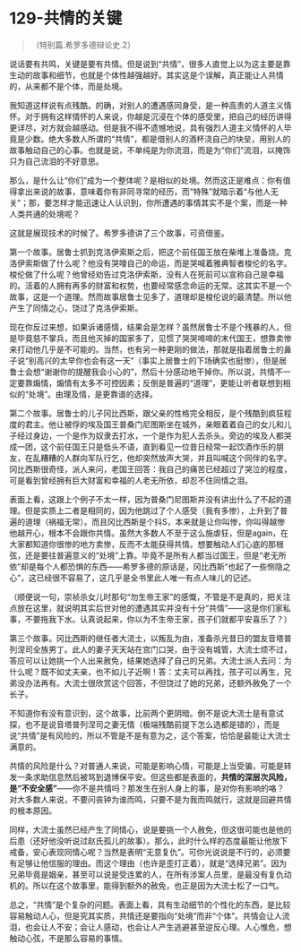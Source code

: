 # 129-共情的关键

> （特别篇.希罗多德辩论史.2）

说话要有共鸣，关键是要有共情。但是说到“共情”，很多人直觉上以为这主要是靠生动的故事和细节，也就是个体性越强越好。其实这是个误解，真正能让人共情的，从来都不是个体，而是处境。

我知道这样说有点残酷。的确，对别人的遭遇感同身受，是一种高贵的人道主义情怀。对于拥有这样情怀的人来说，你越是沉浸在个体的感受里，把自己的经历讲得更详尽，对方就会越感动。但是我不得不遗憾地说，具有强烈人道主义情怀的人毕竟是少数。绝大多数人所谓的“共情”，都是借别人的酒杯浇自己的块垒，用别人的故事触动自己的心事。也就是说，不单纯是为你流泪，而是为“你们”流泪，以掩饰只为自己流泪的不好意思。

那么，是什么让“你们”成为一个整体呢？是相似的处境。然而这正是难点：你有值得拿出来说的故事，意味着你有非同寻常的经历，而“特殊”就暗示着“与他人无关”；那，要怎样才能迅速让人认识到，你所遭遇的事情其实不是个案，而是一种人类共通的处境呢？

这就是展现技术的时候了。希罗多德讲了三个故事，可资借鉴。

第一个故事。居鲁士抓到克洛伊索斯之后，把这个前任国王放在柴堆上准备烧。克洛伊索斯做了什么呢？他没有哭嚎自己的命运，而是哭喊着雅典智者梭伦的名字。梭伦做了什么呢？他曾经劝告过克洛伊索斯，没有人在死前可以宣称自己是幸福的。活着的人拥有再多的财富和权势，也要经常感念命运的无常。这其实不是一个故事，这是一个道理。然而故事居鲁士见多了，道理却是梭伦说的最清楚。所以他产生了同情之心，饶过了克洛伊索斯。

现在你反过来想，如果诉诸感情，结果会是怎样？虽然居鲁士不是个残暴的人，但是毕竟慈不掌兵，而且他灭掉的国家多了，见惯了哭哭啼啼的末代国王，想靠卖惨来打动他几乎是不可能的。当然，也有另一种更刚的做法，那就是指着居鲁士的鼻子说“别高兴的太早你也会有这一天”（事实上居鲁士的下场确实也挺惨），但是居鲁士会想“谢谢你的提醒我会小心的”，然后十分感动地干掉你。所以说，共情不一定要靠煽情，煽情有太多不可控因素；反倒是普遍的“道理”，更能让听者联想到相似的“处境”。由理及情，是更靠谱的选择。

第二个故事。居鲁士的儿子冈比西斯，跟父亲的性格完全相反，是个残酷到疯狂程度的君主。他让被俘的埃及国王普桑门尼图斯坐在城外，亲眼着着自己的女儿和儿子经过身边，一个是作为奴隶去打水，一个是作为犯人去杀头。旁边的埃及人都哭成一团，这个前任国王只是低头不语，直到看见一位昔日经常一起饮酒作乐的朋友，在乱糟糟的人群向军队行乞，他却突然放声大哭，并且叫喊这个同伴的名字。冈比西斯很奇怪，派人来问，老国王回答：我自己的痛苦已经超过了哭泣的程度，可是看到曾经拥有巨大财富和幸福的人老无所依，却忍不住同情之泪。

表面上看，这跟上个例子不太一样，因为普桑门尼图斯并没有讲出什么了不起的道理。但是实质上二者是相同的，因为他跳过了个人感受（我有多惨），上升到了普遍的道理（祸福无常）。而且冈比西斯是个抖S，本来就是让你叫惨，你叫得越惨他越开心，根本不会跟你共情。虽然大多数人不至于这么施虐狂，但是again，在大家都知道你很惨的地方卖惨，反而不太能获得共情。想要触动人们心底的那根弦，还是要往普遍意义的“处境”上靠。毕竟不是所有人都当过国王，但是“老无所依”却是每个人都恐惧的东西——希罗多德的原话是，冈比西斯“也起了一些恻隐之心”，这已经很不容易了，这几乎是全书里此人唯一有点人味儿的记述。

（顺便说一句，崇祯杀女儿时那句“勿生帝王家”的感慨，不管是不是真的，把关注点放在这里，就说明其实后世对他的遭遇其实并没有十分“共情”——这是你们家私事，不要拖我下水。认真说起来，你以为不生帝王家，孩子们就都平安喜乐了？）

第三个故事。冈比西斯的继任者大流士，以叛乱为由，准备杀光昔日的盟友音塔普列涅司全族男丁。此人的妻子天天站在宫门口哭，由于没有城管，大流士烦不过，答应可以让她挑一个人出来赦免，结果她选择了自己的兄弟。大流士派人去问：为什么呢？既不如丈夫亲，也不如儿子近啊！答：丈夫可以再找，孩子可以再生，兄弟没办法再有。大流士很欣赏这个回答，不但饶过了她的兄弟，还额外赦免了一个长子。

不知道你有没有意识到，这个故事，比前两个更阴暗。倒不是说大流士是有意试探，也不是说音塔普列涅司之妻无情（极端残酷前提下怎么选都是错的），而是说“共情”是有风险的，所以不管是不是有意为之，这个答案，恰恰是最能让大流士满意的。

共情的风险是什么？对普通人来说，可能是影响心情，可能是上当受骗，可能是转发一条求助信息然后被骂到退博保平安。但这些都是表面的，**共情的深层次风险，是“不安全感”**——你不是共情吗？那发生在别人身上的事，是对你有影响的咯？对大多数人来说，不要问丧钟为谁而鸣，只要不是为我而鸣就行，这就是回避共情的根本原因。

同样，大流士虽然已经产生了同情心，说是要挑一个人赦免，但这很可能也是他的后患（还好他没听说过赵氏孤儿的故事）。那么，此时什么样的态度最能让他放下戒备，安心表现同情心呢？当然是表明“无意复仇”。可你光说说是不行的，必须要有足够让他信服的理由。而这个理由（也许是歪打正着），就是“选择兄弟”。因为兄弟毕竟是姻亲，甚至可以说是受连累的人，在所有涉案人员里，是最没有复仇动机的。所以在这个故事里，能得到额外的赦免，也正是因为大流士松了一口气。

总之，“共情”是个复杂的问题。表面上看，具有生动细节的个性化的东西，是比较容易触动人心，但是究其实质，共情还是要指向“处境”而非“个体”。共情会让人流泪，也会让人不安；会让人感动，也会让人产生逃避甚至逆反心理。人心惟危，想触动心弦，不是那么容易的事情。